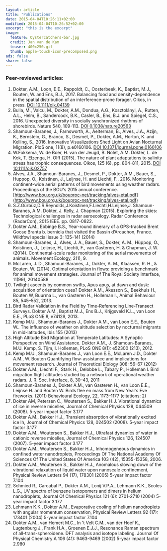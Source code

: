 ```yaml
---
layout: article 
title: "Publications" 
date: 2015-04-04T10:26:11+02:00 
modified: 2015-04-04T10:26:52+02:00 
excerpt: "this is the excerpt" 
image: 
  feature: Oystercatchers-bar.jpg
  credit: Jan van de Kam
  teaser: 400x250.gif 
  thumb: apple-touch-icon-precomposed.png 
ads: false 
share: false
---
```


### Peer-reviewed articles:

1.	Dokter, A.M., Loon, E.E., Rappoldt, C., Oosterbeek, K., Baptist, M.J., Bouten, W. and Ens, B.J., 2017. Balancing food and density‐dependence in the spatial distribution of an interference‐prone forager. Oikos, in press. [DOI 10.1111/oik.04139](http://dx.doi.org/10.1111/oik.04139)
1.	Bulla, M., Valcu, M., Dokter, A.M., Dondua, A.G., Kosztolányi, A., Rutten, A.L., Helm, B., Sandercock, B.K., Casler, B., Ens, B.J. and Spiegel, C.S., 2016. Unexpected diversity in socially synchronized rhythms of shorebirds. Nature 540, 109-113. [DOI 0.1038/nature20563](http://dx.doi.org/0.1038/nature20563)
1.	Shamoun-Baranes, J., Farnsworth, A., Aelterman, B., Alves, J.A., Azijn, K., Bernstein, G., Branco, S., Desmet, P., Dokter, A.M., Horton, K. and Kelling, S., 2016. Innovative Visualizations Shed Light on Avian Nocturnal Migration. PloS one, 11(8), p.e0160106. [DOI 10.1371/journal.pone.0160106](http://dx.doi.org/10.1371/journal.pone.0160106)
1.	W.Fokkema, W. de Boer, H. van der Jeugd, B. Nolet, A.M. Dokter, L. de Kok, T. Elzenga, H. Olff (2015). The nature of plant adaptations to salinity stress has trophic consequences. Oikos, 125 (6), pp. 804-811, 2015. [DOI 10.1111/oik.02757](http://dx.doi.org/10.1111/oik.02757)
1.	Alves, J.A., Shamoun-Baranes, J., Desmet, P., Dokter, A.M., Bauer, S., Huppop, O., Koistinen, J., Leijnse, H. and Liechti, F., 2016. Monitoring continent-wide aerial patterns of bird movements using weather radars. Proceedings of the BOU's 2015 annual conference. [http://www.bou.org.uk/bouproc-net/tracking/alves-etal.pdf](http://www.bou.org.uk/bouproc-net/tracking/alves-etal.pdf)
1.	S.Z.Gürbüz,D.R.Reynolds,J.Koistinen,F.Liechti,H.Leijnse,J. Shamoun-Baranes, A.M. Dokter, J. Kelly, J. Chapman (2015). Exploring the skies: Technological challenges in radar aeroecology. Radar Conference (RadarCon), 2015 IEEE. pp. 0817-0822.
8.	Dokter A.M., Ebbinge B.S., Year-round itinerary of a GPS-tracked Brent Goose Branta b. bernicla that visited the Bassin d’Arcachon, France. Wildfowl special issue 3: 135–141 (2014)
6.	Shamoun-Baranes, J., Alves, J. A., Bauer, S., Dokter, A. M., Hüppop, O., Koistinen, J., Leijnse, H., Liechti, F., van Gasteren, H. & Chapman, J. W. (2014). Continental-scale radar monitoring of the aerial movements of animals. Movement Ecology, 2(1), 9.
7.	McLaren, J. D., Shamoun-Baranes, J., Dokter, A. M., Klaassen, R. H., & Bouten, W. (2014). Optimal orientation in flows: providing a benchmark for animal movement strategies. Journal of The Royal Society Interface, 11(99), 20140588
3.	Twilight ascents by common swifts, Apus apus, at dawn and dusk: acquisition of orientation cues? Dokter A.M., Åkesson S., Beekhuis H., Bouten W, Buurma L., van Gasteren H., Holleman I., Animal Behaviour 85, 545–552, 2013.
5.	Bird Radar Validation in the Field by Time-Referencing Line-Transect Surveys.
Dokter A.M., Baptist M.J., Ens B.J., Krijgsveld K.L., van Loon E.E., PLoS ONE 8, e74129, 2013.
9.	Kemp M.U., Shamoun-Baranes J., Dokter A.M., van Loon E.E., Bouten W.. The influence of weather on altitude selection by nocturnal migrants in mid-latitudes, Ibis 155 (2013) 
4.	High Altitude Bird Migration at Temperate Latitudes: A Synoptic Perspective on Wind Assistance. Dokter A.M., J. Shamoun-Baranes, M.U. Kemp, S. Tijm, I. Holleman, PLoS ONE 8(1): e52300 (213), 2012.
10.	Kemp M.U., Shamoun-Baranes J., van Loon E.E., McLaren J.D., Dokter A.M., W. Bouten Quantifying flow-assistance and implications for movement research. Journal of Theoretical Biology 308: 56–67 (2012) 
1.	Dokter A.M., Liechti F., Stark H., Delobbe L., Tabary P., Holleman I. Bird migration flight altitudes studied by a network of operational weather radars. J. R. Soc. Interface, 8, 30–43, 2011
11.	Shamoun-Baranes J., Dokter A.M., van Gasteren H., van Loon E.E., Leijnse H. and Bouten W. Birds flee en mass from New Year’s Eve fireworks. (2011) Behavioural Ecology, 22, 1173–1177 (citations: 2)
12.	Dokter AM, Petersen C.,  Woutersen S., Bakker H.J. Vibrational dynamics of ice in reverse micelles, Journal of Chemical Physics 128, 044509 (2008). 5-year impact factor 3.177
13.	Dokter A.M., Bakker H.J., Transient absorption of vibrationally excited ice Ih, Journal of Chemical Physics 128, 024502 (2008). 5-year impact factor 3.177
14.	Dokter A.M., Woutersen S., Bakker H.J., Ultrafast dynamics of water in cationic reverse micelles, Journal of Chemical Physics 126, 124507 (2007). 5-year impact factor 3.177
2.	Dokter A.M., Woutersen S., Bakker H.J., Inhomogeneous dynamics in confined water nanodroplets, Proceedings Of The National Academy Of Sciences Of The United States Of America 103 (42), 15355-15358, 2006.
15.	Dokter A.M., Woutersen S., Bakker H.J., Anomalous slowing down of the vibrational relaxation of liquid water upon nanoscale confinement, Physical Review Letters 94 (17), 178301 (2005) 5-year impact factor 7.104
16.	Schmied R., Carcabal P., Dokter A.M., Lonij V.P.A., Lehmann K.K., Scoles L.G., UV spectra of benzene isotopomers and dimers in helium nanodroplets, Journal Of Chemical Physics 121 (6): 2701-2710 (2004) 5-year impact factor 3.177
17.	Lehmann K.K., Dokter A.M., Evaporative cooling of helium nanodroplets with angular momentum conservation, Physical Review Letters 92 (17): 173401 (2004) 5-year impact factor 7.104
18.	Dokter A.M., van Hemert M.C., In 't Velt C.M., van der Hoef K., Lugtenburg J., Frank H.A., Groenen E.J.J., Resonance Raman spectrum of all-trans-spheroidene. DFT analysis and isotope labeling. Journal Of Physical Chemistry A 106 (41): 9463-9469 (2002) 5-year impact factor 2.980
